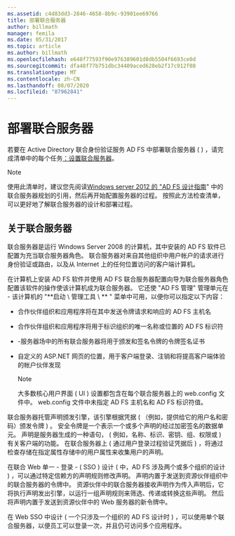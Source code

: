 ```yaml
---
ms.assetid: c4d83dd3-2846-4658-8b9c-93901ee69766
title: 部署联合服务器
author: billmath
manager: femila
ms.date: 05/31/2017
ms.topic: article
ms.author: billmath
ms.openlocfilehash: e648f77593f90e976389601d8db5504f6693ce0d
ms.sourcegitcommit: dfa48f77b751dbc34409aced628eb2f17c912f08
ms.translationtype: MT
ms.contentlocale: zh-CN
ms.lasthandoff: 08/07/2020
ms.locfileid: "87962841"
---
```

# <a name="deploying-federation-servers"></a>部署联合服务器

若要在 Active Directory 联合身份验证服务 AD FS 中部署联合服务器 \( \) ，请完成清单中的每个任务[：设置联合服务器](Checklist--Setting-Up-a-Federation-Server.md)。

> [!NOTE]
> 使用此清单时，建议您先阅读[Windows server 2012 的 "AD FS 设计指南](../design/ad-fs-design-guide-in-windows-server-2012.md)" 中的联合服务器规划的引用，然后再开始配置服务器的过程。 按照此方法检查清单，可以更好地了解联合服务器的设计和部署过程。

## <a name="about-federation-servers"></a>关于联合服务器
联合服务器是运行 Windows Server 2008 的计算机，其中安装的 AD FS 软件已配置为充当联合服务器角色。 联合服务器对来自其他组织中用户帐户的请求进行身份验证或路由，以及从 Internet 上的任何位置访问的客户端计算机。

在计算机上安装 AD FS 软件并使用 AD FS 联合服务器配置向导为联合服务器角色配置该软件的操作使该计算机成为联合服务器。 它还使 "AD FS 管理" 管理单元在 \- 该计算机的 "**启动 \\ 管理工具 \\ ** " 菜单中可用，以便你可以指定以下内容：

-   合作伙伴组织和应用程序将在其中发送令牌请求和响应的 AD FS 主机名

-   合作伙伴组织和应用程序将用于标识组织的唯一名称或位置的 AD FS 标识符

-   \-服务器场中的所有联合服务器将用于颁发和签名令牌的令牌签名证书

-   自定义的 ASP.NET 网页的位置，用于客户端登录、注销和将提高客户端体验的帐户伙伴发现

    > [!NOTE]
    > 大多数核心用户界面 \( UI \) 设置都包含在每个联合服务器上的 web.config 文件中。 web.config 文件中未指定 AD FS 主机名和 AD FS 标识符值。

联合服务器托管声明颁发引擎，该引擎根据凭据 \( （例如，提供给它的用户名和密码）颁发令牌 \) 。 安全令牌是一个表示一个或多个声明的经过加密签名的数据单元。 声明是服务器生成的一种语句， \( 例如，名称、标识、密钥、组、权限或 \) 有关客户端的功能。 在联合服务器上 \( 通过用户登录过程验证凭据后 \) ，将通过检查存储在指定属性存储中的用户属性来收集用户的声明。

在联合 Web 单一 \- 登录 \- \( SSO \) 设计 \( 中，AD FS 涉及两个或多个组织的设计 \) ，可以通过特定信赖方的声明规则修改声明。 声明内置于发送到资源伙伴组织中的联合服务器的令牌中。 资源伙伴中的联合服务器接收声明作为传入声明后，它将执行声明发出引擎，以运行一组声明规则来筛选、传递或转换这些声明。 然后将声明内置于发送到资源伙伴中的 Web 服务器的新令牌中。

在 Web SSO 中设计 \( 一个只涉及一个组织的 AD FS 设计时 \) ，可以使用单个联合服务器，以便员工可以登录一次，并且仍可访问多个应用程序。

